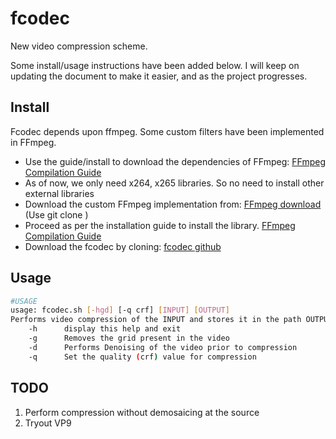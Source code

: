 # fcodec
New video compression scheme. 

Some install/usage instructions have been added below. I will keep on updating the document to make it easier, and as the project progresses.

## Install
Fcodec depends upon ffmpeg. Some custom filters have been implemented in FFmpeg. 
 - Use the guide/install to download the dependencies of FFmpeg: [FFmpeg Compilation Guide](https://trac.ffmpeg.org/wiki/CompilationGuide/Ubuntu)
 - As of now, we only need x264, x265 libraries. So no need to install other external libraries
 - Download the custom FFmpeg implementation from: [FFmpeg download](https://github.com/kedartatwawadi/FFmpeg) (Use git clone <link>)
 - Proceed as per the installation guide to install the library. [FFmpeg Compilation Guide](https://trac.ffmpeg.org/wiki/CompilationGuide/Ubuntu)
 - Download the fcodec by cloning: [fcodec github](https://github.com/kedartatwawadi/fcodec)

## Usage

```bash
#USAGE
usage: fcodec.sh [-hgd] [-q crf] [INPUT] [OUTPUT] 
Performs video compression of the INPUT and stores it in the path OUTPUT
    -h      display this help and exit
    -g      Removes the grid present in the video
    -d      Performs Denoising of the video prior to compression
    -q      Set the quality (crf) value for compression
```

## TODO
1. Perform compression without demosaicing at the source
2. Tryout VP9
